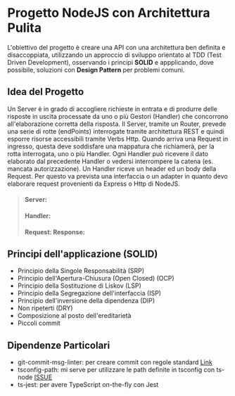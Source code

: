 # Progetto NodeJS con Architettura Pulita

L'obiettivo del progetto è creare una API con una architettura ben definita e disaccoppiata, utilizzando un approccio di sviluppo orientato al TDD (Test Driven Development), osservando i principi **SOLID** e appplicando, dove possibile, soluzioni con **Design Pattern** per problemi comuni.

## Idea del Progetto

Un Server è in grado di accogliere richieste in entrata e di produrre delle risposte in uscita processate da uno o più Gestori (Handler) che concorrono all'elaborazione corretta della risposta. Il Server, tramite un Router, prevede una serie di rotte (endPoints) interrogate tramite architettura REST e quindi esporre risorse accessibili tramite Verbs Http.
Quando arriva una Request in ingresso, questa deve soddisfare una mappatura che richiamerà, per la rotta interrogata, uno o più Handler.
Ogni Handler può ricevere il dato elaborato dal precedente Handler o vedersi interrompere la catena (es. mancata autorizzazione).
Un Handler riceve un header ed un body della Request. Per questo va prevista una interfaccia o un adapter in quanto devo elaborare request provenienti da Express o Http di NodeJS.

> #### Server:
> #### Handler:
> #### Request: Response:

## Principi dell'applicazione (SOLID)

* Principio della Singole Responsabilità (SRP)
* Principio dell'Apertura-Chiusura (Open Closed) (OCP)
* Principio della Sostituzione di Liskov (LSP)
* Principio della Segregazione dell'interfaccia (ISP)
* Principio dell'inversione della dipendenza (DIP)
* Non ripeterti (DRY)
* Composizione al posto dell'ereditarietà
* Piccoli commit

## Dipendenze Particolari

* git-commit-msg-linter: per creare commit con regole standard [Link](https://www.npmjs.com/package/git-commit-msg-linter)
* tsconfig-path: mi serve per utilizzare le path definite in tsconfig con ts-node [ISSUE](https://github.com/TypeStrong/ts-node/issues/138)
* ts-jest: per avere TypeScript on-the-fly con Jest